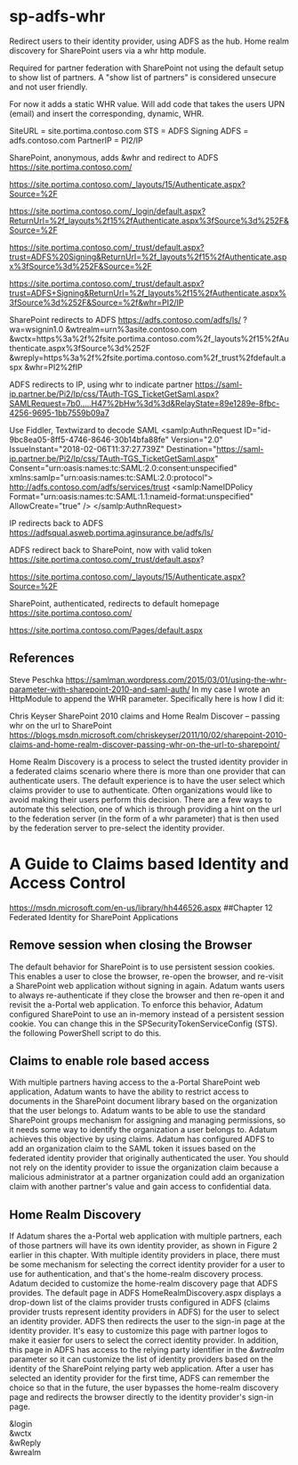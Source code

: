 # sp-adfs-whr 

Redirect users to their identity provider, using ADFS as the hub. 
Home realm discovery for SharePoint users via a whr http module.  

Required for partner federation with SharePoint not using the default setup to show list of partners. 
A "show list of partners" is considered unsecure and not user friendly.  

For now it adds a static WHR value. Will add  code that takes the users UPN (email) and insert the corresponding, dynamic, WHR. 

SiteURL = site.portima.contoso.com 
STS = ADFS Signing
ADFS =  adfs.contoso.com
PartnerIP = PI2/IP


SharePoint, anonymous, adds &whr and redirect to ADFS 
https://site.portima.contoso.com/

https://site.portima.contoso.com/_layouts/15/Authenticate.aspx?Source=%2F

https://site.portima.contoso.com/_login/default.aspx?ReturnUrl=%2f_layouts%2f15%2fAuthenticate.aspx%3fSource%3d%252F&Source=%2F


https://site.portima.contoso.com/_trust/default.aspx?trust=ADFS%20Signing&ReturnUrl=%2f_layouts%2f15%2fAuthenticate.aspx%3fSource%3d%252F&Source=%2F


https://site.portima.contoso.com/_trust/default.aspx?trust=ADFS+Signing&ReturnUrl=%2f_layouts%2f15%2fAuthenticate.aspx%3fSource%3d%252F&Source=%2f&whr=PI2/IP

SharePoint redirects to ADFS
https://adfs.contoso.com/adfs/ls/ 
?wa=wsignin1.0
&wtrealm=urn%3asite.contoso.com
&wctx=https%3a%2f%2fsite.portima.contoso.com%2f_layouts%2f15%2fAuthenticate.aspx%3fSource%3d%252F
&wreply=https%3a%2f%2fsite.portima.contoso.com%2f_trust%2fdefault.aspx
&whr=PI2%2fIP

ADFS redirects to IP, using whr to indicate partner 
https://saml-ip.partner.be/Pi2/Ip/css/TAuth-TGS_TicketGetSaml.aspx?SAMLRequest=7b0.....H47%2bHw%3d%3d&RelayState=89e1289e-8fbc-4256-9695-1bb7559b09a7

Use Fiddler, Textwizard to decode SAML 
<samlp:AuthnRequest ID="id-9bc8ea05-8ff5-4746-8646-30b14bfa88fe" Version="2.0" IssueInstant="2018-02-06T11:37:27.739Z" 
 Destination="https://saml-ip.partner.be/Pi2/Ip/css/TAuth-TGS_TicketGetSaml.aspx" 
 Consent="urn:oasis:names:tc:SAML:2.0:consent:unspecified" 
 xmlns:samlp="urn:oasis:names:tc:SAML:2.0:protocol"> 
 <Issuer xmlns="urn:oasis:names:tc:SAML:2.0:assertion">http://adfs.contoso.com/adfs/services/trust</Issuer>
 <samlp:NameIDPolicy Format="urn:oasis:names:tc:SAML:1.1:nameid-format:unspecified" AllowCreate="true" />
</samlp:AuthnRequest>

IP redirects back to ADFS
https://adfsqual.asweb.portima.aginsurance.be/adfs/ls/


ADFS redirect back to SharePoint, now with valid token 
https://site.portima.contoso.com/_trust/default.aspx?

https://site.portima.contoso.com/_layouts/15/Authenticate.aspx?Source=%2F



SharePoint, authenticated, redirects to default homepage 
https://site.portima.contoso.com/

https://site.portima.contoso.com/Pages/default.aspx





## References 

Steve Peschka 
https://samlman.wordpress.com/2015/03/01/using-the-whr-parameter-with-sharepoint-2010-and-saml-auth/
In my case I wrote an HttpModule to append the WHR parameter.  Specifically here is how I did it:

Chris Keyser 
SharePoint 2010 claims and Home Realm Discover – passing whr on the url to SharePoint
https://blogs.msdn.microsoft.com/chriskeyser/2011/10/02/sharepoint-2010-claims-and-home-realm-discover-passing-whr-on-the-url-to-sharepoint/

Home Realm Discovery is a process to select the trusted identity provider in a federated claims scenario where there is more than one provider that can authenticate users.  The default experience is to have the user select which claims provider to use to authenticate.  Often organizations would like to avoid making their users perform this decision.  There are a few ways to automate this selection, one of which is through providing a hint on the url to the federation server (in the form of a whr parameter) that is then used by the federation server to pre-select the identity provider.  

# A Guide to Claims based Identity and Access Control 
https://msdn.microsoft.com/en-us/library/hh446526.aspx 
##Chapter 12 Federated Identity for SharePoint Applications 

## Remove session when closing the Browser
The default behavior for SharePoint is to use persistent session cookies. This enables a user to close the browser, re-open the browser, and re-visit a SharePoint web application without signing in again. Adatum wants users to always re-authenticate if they close the browser and then re-open it and revisit the a-Portal web application. To enforce this behavior, Adatum configured SharePoint to use an in-memory instead of a persistent session cookie. You can change this in the SPSecurityTokenServiceConfig (STS).  
the following PowerShell script to do this.

## Claims to enable role based access 
With multiple partners having access to the a-Portal SharePoint web application, Adatum wants to have the ability to restrict access to documents in the SharePoint document library based on the organization that the user belongs to. Adatum wants to be able to use the standard SharePoint groups mechanism for assigning and managing permissions, so it needs some way to identify the organization a user belongs to. Adatum achieves this objective by using claims. Adatum has configured ADFS to add an organization claim to the SAML token it issues based on the federated identity provider that originally authenticated the user. You should not rely on the identity provider to issue the organization claim because a malicious administrator at a partner organization could add an organization claim with another partner's value and gain access to confidential data. 

## Home Realm Discovery
If Adatum shares the a-Portal web application with multiple partners, each of those partners will have its own identity provider, as shown in Figure 2 earlier in this chapter. With multiple identity providers in place, there must be some mechanism for selecting the correct identity provider for a user to use for authentication, and that's the home-realm discovery process.
Adatum decided to customize the home-realm discovery page that ADFS provides. The default page in ADFS HomeRealmDiscovery.aspx displays a drop-down list of the claims provider trusts configured in ADFS (claims provider trusts represent identity providers in ADFS) for the user to select an identity provider. ADFS then redirects the user to the sign-in page at the identity provider. It's easy to customize this page with partner logos to make it easier for users to select the correct identity provider. In addition, this page in ADFS has access to the relying party identifier in the *&wtrealm* parameter so it can customize the list of identity providers based on the identity of the SharePoint relying party web application. After a user has selected an identity provider for the first time, ADFS can remember the choice so that in the future, the user bypasses the home-realm discovery page and redirects the browser directly to the identity provider's sign-in page.

&login <Br>
&wctx <Br>
&wReply <Br>
&wrealm <Br>
